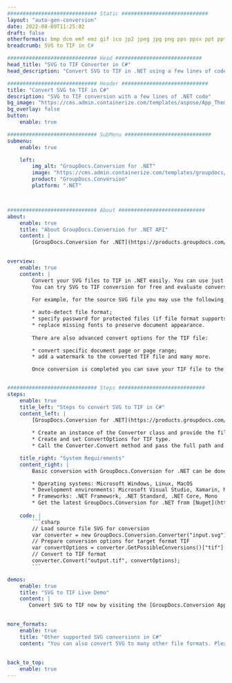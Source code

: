 ```yaml
---
############################# Static ############################
layout: "auto-gen-conversion"
date: 2022-08-09T11:25:02
draft: false
otherformats: bmp dcm emf emz gif ico jp2 jpeg jpg png pps ppsx ppt pptx psb psd svg svgz tga tif tiff webp wmf wmz
breadcrumb: SVG to TIF in C#

############################# Head ############################
head_title: "SVG to TIF Converter in C#"
head_description: "Convert SVG to TIF in .NET using a few lines of code. Use the GroupDocs Document Conversion API to convert over 160 file formats."

############################# Header ############################
title: "Convert SVG to TIF in C#"
description: "SVG to TIF conversion with a few lines of .NET code"
bg_image: "https://cms.admin.containerize.com/templates/aspose/App_Themes/V3/images/bg/header1.png"
bg_overlay: false
button:
    enable: true

############################# SubMenu ############################
submenu:
    enable: true

    left:
        img_alt: "GroupDocs.Conversion for .NET"
        image: "https://cms.admin.containerize.com/templates/groupdocs/images/product-logos/90x90-noborder/groupdocs-conversion-net.png"
        product: "GroupDocs.Conversion"
        platform: ".NET"



############################# About ############################
about:
    enable: true
    title: "About GroupDocs.Conversion for .NET API"
    content: |
        [GroupDocs.Conversion for .NET](https://products.groupdocs.com/conversion/net/) can be used to convert Microsoft Word, Excel, PowerPoint, PDF, Visio and other formats. GroupDocs.Conversion is a standalone API that is suitable for back-end and internal systems where high performance is required. It does not depend on any software such as Microsoft or Open Office.
    

overview:
    enable: true
    content: |
        Convert your SVG files to TIF in .NET easily. You can use just a couple of C# code lines in any platform of your choice like - Windows, Linux, macOS.
        You can try SVG to TIF conversion for free and evaluate conversion results quality.  Along with simple file conversion scenarios you can try more advanced options for loading source SVG file and for saving output TIF result. 
        
        For example, for the source SVG file you may use the following load options:

        * auto-detect file format;
        * specify password for protected files (if file format supports it);
        * replace missing fonts to preserve document appearance.
        
        There are also advanced convert options for the TIF file:

        * convert specific document page or page range;
        * add a watermark to the converted TIF file and many more.

        Once conversion is completed you can save your TIF file to the local file path or any third-party storage like FTP, Amazon S3, Google Drive, Dropbox etc. Please note - to convert SVG to TIF there is no need for any additional software installed - like MS Office, Open Office, Adobe Acrobat Reader etc.


############################# Steps ############################
steps:
    enable: true
    title_left: "Steps to convert SVG to TIF in C#"
    content_left: |
        [GroupDocs.Conversion for .NET](https://products.groupdocs.com/conversion/net/) makes it easy for developers to convert a SVG file to TIF with a few lines of code.
        
        * Create an instance of the Converter class and provide the file SVG with the full path
        * Create and set ConvertOptions for TIF type.
        * Call the Converter.Convert method and pass the full path and format (TIF) as a parameter

    title_right: "System Requirements"
    content_right: |
        Basic conversion with GroupDocs.Conversion for .NET can be done in just a few simple steps. Our APIs are supported on all major platforms and operating systems. Before executing the code below, make sure you have the following prerequisites installed on your system.

        * Operating systems: Microsoft Windows, Linux, MacOS
        * Development environments: Microsoft Visual Studio, Xamarin, MonoDevelop
        * Frameworks: .NET Framework, .NET Standard, .NET Core, Mono
        * Get the latest GroupDocs.Conversion for .NET from [Nuget](https://www.nuget.org/packages/groupdocs.conversion)
         
    code: |
        ```csharp    
        // Load source file SVG for conversion
        var converter = new GroupDocs.Conversion.Converter("input.svg");
        // Prepare conversion options for target format TIF
        var convertOptions = converter.GetPossibleConversions()["tif"].ConvertOptions;
        // Convert to TIF format
        converter.Convert("output.tif", convertOptions);
        ```

demos:
    enable: true
    title: "SVG to TIF Live Demo"
    content: |
       Convert SVG to TIF now by visiting the [GroupDocs.Conversion App](https://products.groupdocs.app/conversion/family) website. Online demo has the following advantages
          

more_formats:
    enable: true
    title: "Other supported SVG conversions in C#"
    content: "You can also convert SVG to many other file formats. Please see the list below."
       
       
back_to_top:
    enable: true
---
```

